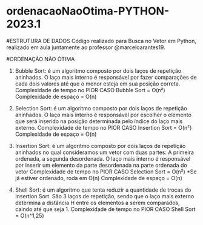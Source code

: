 # ordenacaoNaoOtima-PYTHON-2023.1
#ESTRUTURA DE DADOS
Código realizado para Busca no Vetor em Python, realizado em aula juntamente ao professor @marceloarantes19.

#ORDENAÇÃO NÃO ÓTIMA
1. Bubble Sort: é um algoritmo composto por dois laços de repetição aninhados. O laço mais interno é responsável por fazer comparações de cada dois valores até que o menor esteja em sua posição correta.
   Complexidade de tempo no PIOR CASO Bubble Sort = O(n²)
   Complexidade de espaço = O(n)

2. Selection Sort: é um algoritmo composto por dois laços de repetição aninhados. O laço mais interno é responsável por escolher o elemento que será inserido na posição determinada pelo índice do laço mais externo.
   Complexidade de tempo no PIOR CASO Insertion Sort = O(n²)
   Complexidade de espaço = O(n)

3. Insertion Sort: é um algoritmo composto por dois laços de repetição aninhados no qual consideramos um vetor com duas partes: A primeira ordenada, a segunda desordenada. O laço mais interno é responsável por inserir um elemento da parte desordenada na parte ordenada do vetor
   Complexidade de tempo no PIOR CASO Selection Sort = O(n²) *Se já estiver ordenado, roda em O(n)
   Complexidade de espaço = O(n)

4. Shell Sort: é um algoritmo que tenta reduzir a quantidade de trocas do Insertion Sort. São 3 laços de repetição, sendo que o laço mais externo determina a distância H entre os elementos a serem comparados, caindo até que seja 1.
   Complexidade de tempo no PIOR CASO Shell Sort = O(n^1,25)
